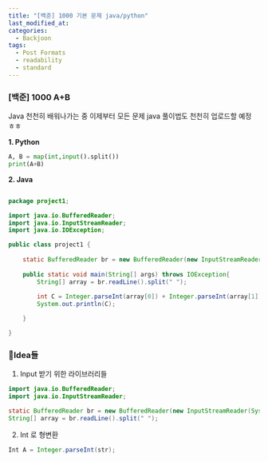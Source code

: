 ```yaml
---
title: "[백준] 1000 기본 문제 java/python"
last_modified_at: 
categories:
  - Backjoon
tags:
  - Post Formats
  - readability
  - standard
---
```


### [백준] 1000 A+B
    

Java 천천히 배워나가는 중 
이제부터 모든 문제 java 풀이법도 천천히 업로드할 예정 ㅎㅎ

**1. Python**

```python
A, B = map(int,input().split())
print(A+B)
```


**2. Java**

```java

package project1;

import java.io.BufferedReader;
import java.io.InputStreamReader;
import java.io.IOException;

public class project1 {
	
	static BufferedReader br = new BufferedReader(new InputStreamReader(System.in));
	
	public static void main(String[] args) throws IOException{
		String[] array = br.readLine().split(" ");
		
		int C = Integer.parseInt(array[0]) + Integer.parseInt(array[1]);
		System.out.println(C);

	}

}
```

### 💭Idea들 
1. Input 받기 위한 라이브러리들   

```java
import java.io.BufferedReader;
import java.io.InputStreamReader;

static BufferedReader br = new BufferedReader(new InputStreamReader(System.in));
String[] array = br.readLine().split(" ");
```

2. Int 로 형변환   

```java
Int A = Integer.parseInt(str);
```